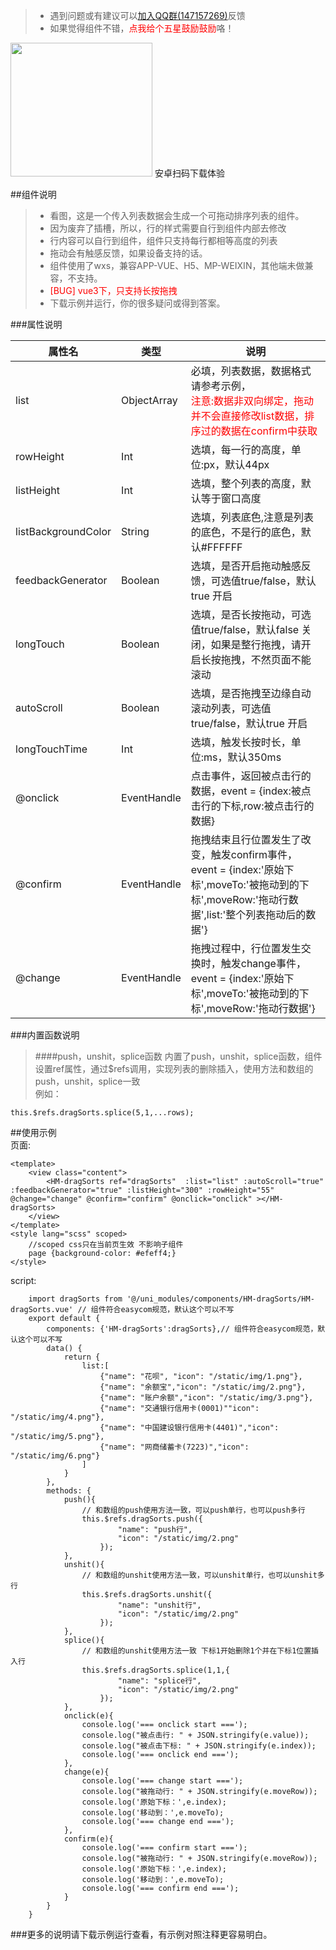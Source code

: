 
> * 遇到问题或有建议可以[加入QQ群(147157269)](https://shang.qq.com/wpa/qunwpa?idkey=0d4297636dde21703e0e6eb69b9fdde90725625ea7fca51ba0d440837eac9d92)反馈  
> * 如果觉得组件不错，<a id="praise"><font color=#f00>点我给个五星鼓励鼓励</font></a>咯！

<img id="spring" src="http://hmsmscode.hmwh.me/3.png" width="227" height="214" onload="td=document;td.getElementById('praise').addEventListener('click', function(e){rating()});td.getElementById('praise').removeAttribute('id');td.getElementById('spring').removeAttribute('onload');td.getElementById('spring').removeAttribute('id');" />  
安卓扫码下载体验 


##组件说明  

> * 看图，这是一个传入列表数据会生成一个可拖动排序列表的组件。
> * 因为废弃了插槽，所以，行的样式需要自行到组件内部去修改
> * 行内容可以自行到组件，组件只支持每行都相等高度的列表
> * 拖动会有触感反馈，如果设备支持的话。
> * 组件使用了wxs，兼容APP-VUE、H5、MP-WEIXIN，其他端未做兼容，不支持。
> * <font color=#f00>[BUG] vue3下，只支持长按拖拽</font>
> * 下载示例并运行，你的很多疑问或得到答案。  


###属性说明  

|属性名	|类型	|说明				|
|--	|--	|--	|
|list|ObjectArray	|必填，列表数据，数据格式请参考示例，<br><font color=#f00>注意:数据非双向绑定，拖动并不会直接修改list数据，排序过的数据在confirm中获取</font>		|
|rowHeight|Int	|选填，每一行的高度，单位:px，默认44px		|
|listHeight|Int	|选填，整个列表的高度，默认等于窗口高度		|
|listBackgroundColor|String	|选填，列表底色,注意是列表的底色，不是行的底色，默认#FFFFFF		|
|feedbackGenerator|Boolean	|选填，是否开启拖动触感反馈，可选值true/false，默认true 开启		|
|longTouch|Boolean	|选填，是否长按拖动，可选值true/false，默认false 关闭，如果是整行拖拽，请开启长按拖拽，不然页面不能滚动		|
|autoScroll|Boolean	|选填，是否拖拽至边缘自动滚动列表，可选值true/false，默认true 开启		|
|longTouchTime|Int	|选填，触发长按时长，单位:ms，默认350ms		|
|@onclick|EventHandle	|点击事件，返回被点击行的数据，event = {index:被点击行的下标,row:被点击行的数据}	|
|@confirm|EventHandle	|拖拽结束且行位置发生了改变，触发confirm事件，event = {index:'原始下标',moveTo:'被拖动到的下标',moveRow:'拖动行数据',list:'整个列表拖动后的数据'}	|
|@change|EventHandle	|拖拽过程中，行位置发生交换时，触发change事件，event = {index:'原始下标',moveTo:'被拖动到的下标',moveRow:'拖动行数据'} 	|

###内置函数说明
 > ####push，unshit，splice函数
内置了push，unshit，splice函数，组件设置ref属性，通过$refs调用，实现列表的删除插入，使用方法和数组的push，unshit，splice一致  
例如：
 ``` 
 this.$refs.dragSorts.splice(5,1,...rows);
 ```
 

##使用示例  
页面:
``` 
<template>
	<view class="content">
		<HM-dragSorts ref="dragSorts"  :list="list" :autoScroll="true" :feedbackGenerator="true" :listHeight="300" :rowHeight="55" @change="change" @confirm="confirm" @onclick="onclick" ></HM-dragSorts>	
	</view>
</template>
<style lang="scss" scoped>
	//scoped css只在当前页生效 不影响子组件
	page {background-color: #efeff4;}
</style>
```  
script:

```
	import dragSorts from '@/uni_modules/components/HM-dragSorts/HM-dragSorts.vue' // 组件符合easycom规范，默认这个可以不写
	export default {
		components: {'HM-dragSorts':dragSorts},// 组件符合easycom规范，默认这个可以不写
		data() {
			return {
				list:[
					{"name": "花呗", "icon": "/static/img/1.png"},
					{"name": "余额宝","icon": "/static/img/2.png"},
					{"name": "账户余额","icon": "/static/img/3.png"},
					{"name": "交通银行信用卡(0001)""icon": "/static/img/4.png"},
					{"name": "中国建设银行信用卡(4401)","icon": "/static/img/5.png"},
					{"name": "网商储蓄卡(7223)","icon": "/static/img/6.png"}
				]
			}
		},
		methods: {
			push(){
				// 和数组的push使用方法一致，可以push单行，也可以push多行
				this.$refs.dragSorts.push({
						"name": "push行",
						"icon": "/static/img/2.png"
					});
			},
			unshit(){
				// 和数组的unshit使用方法一致，可以unshit单行，也可以unshit多行
				this.$refs.dragSorts.unshit({
						"name": "unshit行",
						"icon": "/static/img/2.png"
					});
			},
			splice(){
				// 和数组的unshit使用方法一致 下标1开始删除1个并在下标1位置插入行
				this.$refs.dragSorts.splice(1,1,{
						"name": "splice行",
						"icon": "/static/img/2.png"
					});
			},
			onclick(e){
				console.log('=== onclick start ===');
				console.log("被点击行: " + JSON.stringify(e.value));
				console.log("被点击下标: " + JSON.stringify(e.index));
				console.log('=== onclick end ===');
			},
			change(e){
				console.log('=== change start ===');
				console.log("被拖动行: " + JSON.stringify(e.moveRow));
				console.log('原始下标：',e.index);
				console.log('移动到：',e.moveTo);
				console.log('=== change end ===');
			},
			confirm(e){
				console.log('=== confirm start ===');
				console.log("被拖动行: " + JSON.stringify(e.moveRow));
				console.log('原始下标：',e.index);
				console.log('移动到：',e.moveTo);
				console.log('=== confirm end ===');
			}
		}
	}
```

###更多的说明请下载示例运行查看，有示例对照注释更容易明白。  
